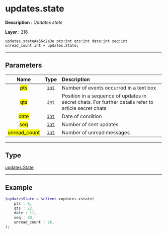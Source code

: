 # updates.state

**Description** : *Updates state*

**Layer** : 216

```tl
updates.state#a56c2a3e pts:int qts:int date:int seq:int unread_count:int = updates.State;
```

---

## Parameters

| Name | Type | Description |
| :---: | :---: | :--- |
| <mark>pts</mark> | [`int`](type/int) | Number of events occurred in a text box |
| <mark>qts</mark> | [`int`](type/int) | Position in a sequence of updates in secret chats. For further details refer to article secret chats |
| <mark>date</mark> | [`int`](type/int) | Date of condition |
| <mark>seq</mark> | [`int`](type/int) | Number of sent updates |
| <mark>unread_count</mark> | [`int`](type/int) | Number of unread messages |

---

## Type

[updates.State](type/updates.State)

---

## Example

```php
$updatesState = $client->updates->state(
	pts : 6,
	qts : 22,
	date : 11,
	seq : 88,
	unread_count : 96,
);
```